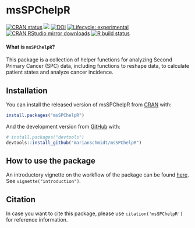 
<!-- README.md is generated from README.Rmd. Please edit that file -->

# msSPChelpR

<!-- badges: start -->

[![CRAN
status](https://www.r-pkg.org/badges/version/msSPChelpR)](https://cran.r-project.org/package=msSPChelpR)
[![](https://img.shields.io/badge/dev%20-0.8.7-green.svg)](https://github.com/marianschmidt/msSPChelpR)
[![DOI](https://zenodo.org/badge/185602745.svg)](https://zenodo.org/badge/latestdoi/185602745)
[![Lifecycle:
experimental](https://img.shields.io/badge/lifecycle-experimental-orange.svg)](https://lifecycle.r-lib.org/articles/stages.html#experimental)
[![CRAN RStudio mirror
downloads](https://cranlogs.r-pkg.org/badges/last-month/msSPChelpR?color=grey)](https://marianschmidt.github.io/msSPChelpR/)
[![R build
status](https://github.com/marianschmidt/msSPChelpR/workflows/R-CMD-check/badge.svg)](https://github.com/marianschmidt/msSPChelpR/actions)
<!-- badges: end -->

#### What is `msSPChelpR`?

This package is a collection of helper functions for analyzing Second
Primary Cancer (SPC) data, including functions to reshape data, to
calculate patient states and analyze cancer incidence.

## Installation

You can install the released version of msSPChelpR from
[CRAN](https://CRAN.R-project.org) with:

``` r
install.packages("msSPChelpR")
```

And the development version from [GitHub](https://github.com/) with:

``` r
# install.packages("devtools")
devtools::install_github("marianschmidt/msSPChelpR")
```

## How to use the package

An introductory vignette on the workflow of the package can be found
[here](https://marianschmidt.github.io/msSPChelpR/articles/introduction.html).
See `vignette("introduction")`.

## Citation

In case you want to cite this package, please use
`citation('msSPChelpR')` for reference information.
